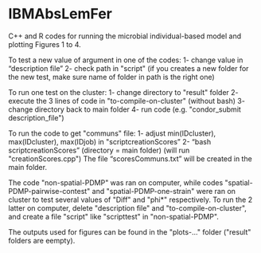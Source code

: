 # IBMAbsLemFer
C++ and R codes for running the microbial individual-based model and plotting Figures 1 to 4.

To test a new value of argument in one of the codes:
1- change value in “description file”
2- check path in "script" (if you creates a new folder for the new test, make sure name of folder in path is the right one)

To run one test on the cluster:
1- change directory to "result" folder
2- execute the 3 lines of code in "to-compile-on-cluster" (without bash)
3- change directory back to main folder
4- run code (e.g. "condor_submit description_file")

To run the code to get "communs" file:
1- adjust min(IDcluster), max(IDcluster), max(IDjob) in "scriptcreationScores”
2- “bash scriptcreationScores” (directory = main folder) (will run "creationScores.cpp")
The file “scoresCommuns.txt” will be created in the main folder.

The code "non-spatial-PDMP" was ran on computer, while codes "spatial-PDMP-pairwise-contest" and "spatial-PDMP-one-strain" were ran on cluster to test several values of "Diff" and "phi*" respectively. To run the 2 latter on computer, delete "description file" and "to-compile-on-cluster", and create a file "script" like "scripttest" in "non-spatial-PDMP".

The outputs used for figures can be found in the "plots-..." folder ("result" folders are eempty).
